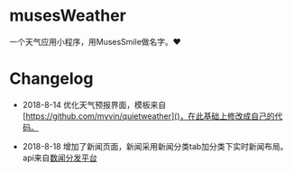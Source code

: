 # musesWeather
一个天气应用小程序，用MusesSmile做名字。❤️

# Changelog

* 2018-8-14 优化天气预报界面，模板来自[https://github.com/myvin/quietweather]()，在此基础上修改成自己的代码。


* 2018-8-18 增加了新闻页面，新闻采用新闻分类tab加分类下实时新闻布局。
api来自[数闻分发平台](https://fenfa.shuwen.com/)
